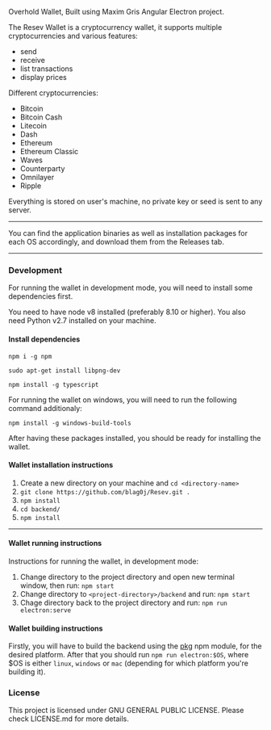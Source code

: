 Overhold Wallet, Built using Maxim Gris Angular Electron project.

The Resev  Wallet is a cryptocurrency wallet, it supports multiple cryptocurrencies and various features:
- send
- receive
- list transactions
- display prices

Different cryptocurrencies:
- Bitcoin
- Bitcoin Cash
- Litecoin
- Dash
- Ethereum
- Ethereum Classic
- Waves
- Counterparty
- Omnilayer
- Ripple

Everything is stored on user's machine, no private key or seed is sent to any server.

---

You can find the application binaries as well as installation packages for each OS accordingly, and download them from the Releases tab.

---

### Development

For running the wallet in development mode, you will need to install some dependencies first. 

You need to have node v8 installed (preferably 8.10 or higher).
You also need Python v2.7 installed on your machine.


#### Install dependencies 

`npm i -g npm`

`sudo apt-get install libpng-dev`

`npm install -g typescript`

For running the wallet on windows, you will need to run the following command additionaly:

`npm install -g windows-build-tools`

After having these packages installed, you should be ready for installing the wallet.

#### Wallet installation instructions

1. Create a new directory on your machine and ` cd <directory-name> `
2. `git clone https://github.com/blag0j/Resev.git .`
3. `npm install`
4. `cd backend/`
5. `npm install`

--- 

#### Wallet running instructions

Instructions for running the wallet, in development mode:

1. Change directory to the project directory and open new terminal window, then run: `npm start`
2. Change directory to `<project-directory>/backend` and run: `npm start`
3. Chage directory back to the project directory and run: `npm run electron:serve`

#### Wallet building instructions

Firstly, you will have to build the backend using the [pkg](https://www.npmjs.com/package/pkg) npm module, for the desired platform. After that you should run `npm run electron:$OS`, where $OS is either `linux`, `windows` or `mac` (depending for which platform you're building it).

### License

This project is licensed under GNU GENERAL PUBLIC LICENSE. Please check LICENSE.md for more details.